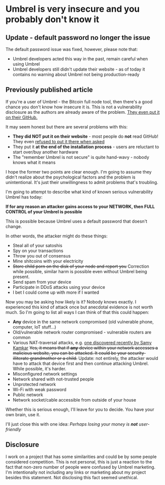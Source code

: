 # Umbrel is very insecure and you probably don't know it

## Update - default password no longer the issue

The default password issue was fixed, however, please note that:

* Umbrel developers acted this way in the past, remain careful when using Umbrel
* Umbrel developers still didn't update their website - as of today it contains no warning about Umbrel not being production-ready

## Previously published article

If you're a user of Umbrel - the Bitcoin full node tool,
then there's a good chance you don't know how insecure it is.
This is not a vulnerability disclosure as the authors are already aware of the problem.
[They even put it on their GitHub.](https://github.com/getumbrel/umbrel/blob/master/SECURITY.md)

It may seem honest but there are several problems with this:

* **They did NOT put it on their website** - most people do **not** read GitHub!
  They even [refused to put it there when asked](https://github.com/getumbrel/umbrel/issues/381)
* They put it **at the end of the installation process** - users are reluctant to start over/buy another hardware
* The "remember Umbrel is not secure" is quite hand-wavy - nobody knows what it means

I hope the former two points are clear enough.
I'm going to assume they didn't realize about the psychological factors and the problem is unintentional.
It's just their unwillingness to admit problems that's troubling.

I'm going to attempt to describe what kind of known serious vulnerability Umbrel has today:

**If for any reason an attacker gains access to your NETWORK, then FULL CONTROL of your Umbrel is possible**

This is possible because Umbrel uses a default password that doesn't change.

In other words, the attacker might do these things:

* Steal all of your satoshis
* Spy on your transactions
* Throw you out of consensus
* Mine shitcoins with your electricity
* ~~Store child porn on the disk of your node and report you~~
  Correction while possible, similar harm is possible even without Umbrel being present.
* Send spam from your device
* Participate in DDoS attacks using your device
* I bet I could come up with more if I wanted

Now you may be asking how likely is it?
Nobody knows exactly.
I experienced this kind of attack once but anecdotal evidence is not worth much.
So I'm going to list all ways I can think of that this could happen:

* **Any** device in the same network compromised (old vulnerable phone, computer, IoT stuff...)
* Old/vulnerable network router compromised - vulnerable routers are common
* Various NAT-traversal attacks, e.g. [one discovered recently by Samy Kamkar](https://samy.pl/slipstream/)
  ~~Yes, it means that if **any** device within your network accesses a malicious website, you can be attacked.
  It could be your security-illiterate grandmother or a child.~~
  Update: not entirely, the attacker would have to attack that device first and then continue attacking Umbrel.
  While possible, it's harder.
* Misconfigured network settings
* Network shared with not-trusted people
* Unprotected network
* Wi-Fi with weak password
* Public network
* Network socket/cable accessible from outside of your house

Whether this is serious enough, I'll leave for you to decide.
You have your own brain, use it.

I'll just close this with one idea: *Perhaps losing your money is **not** user-friendly*

## Disclosure

I work on a project that has some similarities and could be by some people considered competition.
This is not personal, this is just a reaction to the fact that non-zero number of people were confused by Umbrel marketing.
I'm intentionally not including any links or marketing about my project besides this statement.
Not disclosing this fact seemed unethical.
